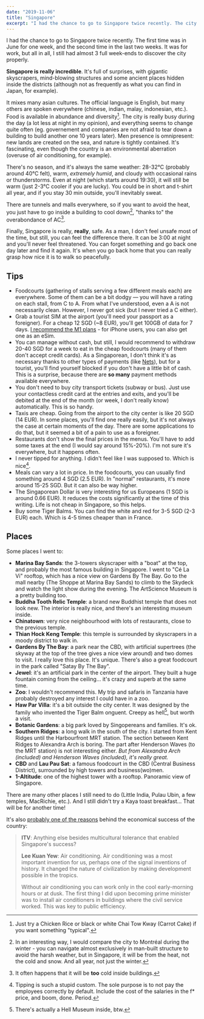 ```yaml
---
date: "2019-11-06"
title: "Singapore"
excerpt: "I had the chance to go to Singapore twice recently. The city is really incredible — it's full of surprises, with gigantic skyscrapers, mind-blowing structures and some ancient places hidden inside the districts."
---
```


I had the chance to go to Singapore twice recently. The first time was in June for one week, and the second time in the last two weeks. It was for work, but all in all, I still had almost 3 full week-ends to discover the city properly.

**Singapore is really incredible**. It's full of surprises, with gigantic skyscrapers, mind-blowing structures and some ancient places hidden inside the districts (although not as frequently as what you can find in Japan, for example).

It mixes many asian cultures. The official language is English, but many others are spoken everywhere (chinese, indian, malay, indonesian, etc.). Food is available in abundance and diversity[^1]. The city is really busy during the day (a lot less at night in my opinion), and everything seems to change quite often (eg. governement and companies are not afraid to tear down a building to build another one 10 years later). Men presence is omnipresent: new lands are created on the sea, and nature is tightly contained. It's fascinating, even though the country is an environmental aberration (overuse of air conditioning, for example).

There's no season, and it's always the same weather: 28-32°C (probably around 40°C felt), warm, _extremely humid_, and cloudy with occasional rains or thunderstorms. Even at night (which starts around 19:30), it will still be warm (just 2-3°C cooler if you are lucky). You could be in short and t-shirt all year, and if you stay 30 min outside, you'll inevitably sweat.

There are tunnels and malls everywhere, so if you want to avoid the heat, you just have to go inside a building to cool down[^2], "thanks to" the overabondance of AC[^3].

Finally, Singapore is really, **really**, safe. As a man, I don't feel unsafe most of the time, but still, you can feel the difference there. It can be 3:00 at night and you'll never feel threatened. You can forget something and go back one day later and find it again. It's when you go back home that you can really grasp how nice it is to walk so peacefully.

## Tips

* Foodcourts (gathering of stalls serving a few different meals each) are everywhere. Some of them can be a bit dodgy — you will have a rating on each stall, from C to A. From what I've understood, even a A is not necessarily clean. However, I never got sick (but I never tried a C either).
* Grab a tourist SIM at the airport (you'll need your passport as a foreigner). For a cheap 12 SGD (~8 EUR), you'll get 100GB of data for 7 days. [I recommend the M1 plans](https://www.m1.com.sg/Mobile/prepaid-plans/tourist-sim) - for iPhone users, you can also get one as an eSim.
* You can manage without cash, but still, I would recommend to withdraw 20-40 SGD for a week to eat in the cheap foodcourts (many of them don't accept credit cards). As a Singaporean, I don't think it's as necessary thanks to other types of payments (like [Nets](https://www.nets.com.sg)), but for a tourist, you'll find yourself blocked if you don't have a little bit of cash. This is a surprise, because there are **so many** payment methods available everywhere.
* You don't need to buy city transport tickets (subway or bus). Just use your contactless credit card at the entries and exits, and you'll be debited at the end of the month (or week, I don't really know) automatically. This is so handy.
* Taxis are cheap. Going from the airport to the city center is like 20 SGD (14 EUR). In some places, you'll find one really easily, but it's not always the case at certain moments of the day. There are some applications to do that, but it seemed a bit of a pain to use as a foreigner.
* Restaurants don't show the final prices in the menus. You'll have to add some taxes at the end (I would say around 15%-20%). I'm not sure it's everywhere, but it happens often.
* I never tipped for anything. I didn't feel like I was supposed to. Which is nice[^4].
* Meals can vary a lot in price. In the foodcourts, you can usually find something around 4 SGD (2.5 EUR). In "normal" restaurants, it's more around 15-25 SGD. But it can also be way higher.
* The Singaporean Dollar is very interesting for us Europeans (1 SGD is around 0.66 EUR). It reduces the costs significantly at the time of this writing. Life is not cheap in Singapore, so this helps.
* Buy some Tiger Balms. You can find the white and red for 3-5 SGD (2-3 EUR) each. Which is 4-5 times cheaper than in France.

## Places

Some places I went to:

* **Marina Bay Sands**: the 3-towers skyscraper with a "boat" at the top, and probably the most famous building in Singapore. I went to "Cé La Vi" rooftop, which has a nice view on Gardens By The Bay. Go to the mall nearby (The Shoppe at Marina Bay Sands) to climb to the Skydeck and watch the light show during the evening. The ArtScience Museum is a pretty building too.
* **Buddha Tooth Relic Temple**: a brand new Buddhist temple that does not look new. The interior is really nice, and there's an interesting museum inside.
* **Chinatown**: very nice neighbourhood with lots of restaurants, close to the previous temple.
* **Thian Hock Keng Temple**: this temple is surrounded by skyscrapers in a moody district to walk in.
* **Gardens By The Bay**: a park near the CBD, with artificial supertrees (the skyway at the top of the tree gives a nice view around) and two domes to visit. I really love this place. It's unique. There's also a great foodcourt in the park called "Satay By The Bay".
* **Jewel**: it's an artificial park in the center of the airport. They built a huge fountain coming from the ceiling… it's crazy and superb at the same time.
* **Zoo**: I wouldn't recommend this. My trip and safaris in Tanzania have probably destroyed any interest I could have in a zoo.
* **Haw Par Villa**: it's a bit outside the city center. It was designed by the family who invented the Tiger Balm onguent. Creepy as hell[^5], but worth a visit.
* **Botanic Gardens**: a big park loved by Singopereans and families. It's ok.
* **Southern Ridges**: a long walk in the south of the city. I started from Kent Ridges until the Harbourfront MRT station. The section between Kent Ridges to Alexandra Arch is boring. The part after Henderson Waves (to the MRT station) is not interesting either. _But from Alexandra Arch (included) and Henderson Waves (included), it's really great._
* **CBD** and **Lau Pau Sat**: a famous foodcourt in the CBD (Central Business District), surrounded by high towers and business(wo)men.
* **1-Altitude**: one of the highest tower with a rooftop. Panoramic view of Singapore.

There are many other places I still need to do (Little India, Pulau Ubin, a few temples, MacRichie, etc.). And I still didn't try a Kaya toast breakfast… That will be for another time!


[^1]: Just try a Chicken Rice or black or white Chai Tow Kway (Carrot Cake) if you want something "typical".
[^2]: In an interesting way, I would compare the city to Montréal during the winter - you can navigate almost exclusively in man-built structure to avoid the harsh weather, but in Singapore, it will be from the heat, not the cold and snow. And all year, not just the winter.
[^3]: It often happens that it will be **too** cold inside buildings.

  It's also [probably one of the reasons](https://www.vox.com/2015/3/23/8278085/singapore-lee-kuan-yew-air-conditioning) behind the economical success of the country:

  > **ITV**: Anything else besides multicultural tolerance that enabled Singapore's success?
  >
  > **Lee Kuan Yew**: Air conditioning. Air conditioning was a most important invention for us, perhaps one of the signal inventions of history. It changed the nature of civilization by making development possible in the tropics.
  >
  > Without air conditioning you can work only in the cool early-morning hours or at dusk. The first thing I did upon becoming prime minister was to install air conditioners in buildings where the civil service worked. This was key to public efficiency.

[^4]: Tipping is such a stupid custom. The sole purpose is to not pay the employees correctly by default. Include the cost of the salaries in the f* price, and boom, done. Period.
[^5]: There's actually a Hell Museum inside, btw.
